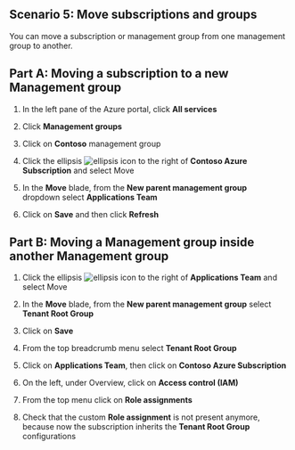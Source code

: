 ﻿## Scenario 5: Move subscriptions and groups


You can move a subscription or management group from one management group to another.


## Part A: Moving a subscription to a new Management group

1. In the left pane of the Azure portal, click **All services**

2. Click **Management groups**

3. Click on **Contoso** management group

4. Click the ellipsis ![ellipsis icon](https://github.com/Manesh-R/CloudLabs-Azure/blob/master/azure-governance/instructions/img/ellipses.png) to the right of **Contoso Azure Subscription** and select Move

5. In the **Move** blade, from the **New parent management group** dropdown select **Applications Team**

6. Click on **Save** and then click **Refresh**

## Part B: Moving a Management group inside another Management group

1. Click the ellipsis ![ellipsis icon](https://github.com/Manesh-R/CloudLabs-Azure/blob/master/azure-governance/instructions/img/ellipses.png) to the right of **Applications Team** and select Move

2. In the **Move** blade, from the **New parent management group** select **Tenant Root Group**

3. Click on **Save**

4. From the top breadcrumb menu select **Tenant Root Group**

5. Click on **Applications Team**, then click on **Contoso Azure Subscription**

6. On the left, under Overview, click on **Access control (IAM)**

7. From the top menu click on **Role assignments**

8. Check that the custom **Role assignment** is not present anymore, because now the subscription inherits the **Tenant Root Group** configurations
